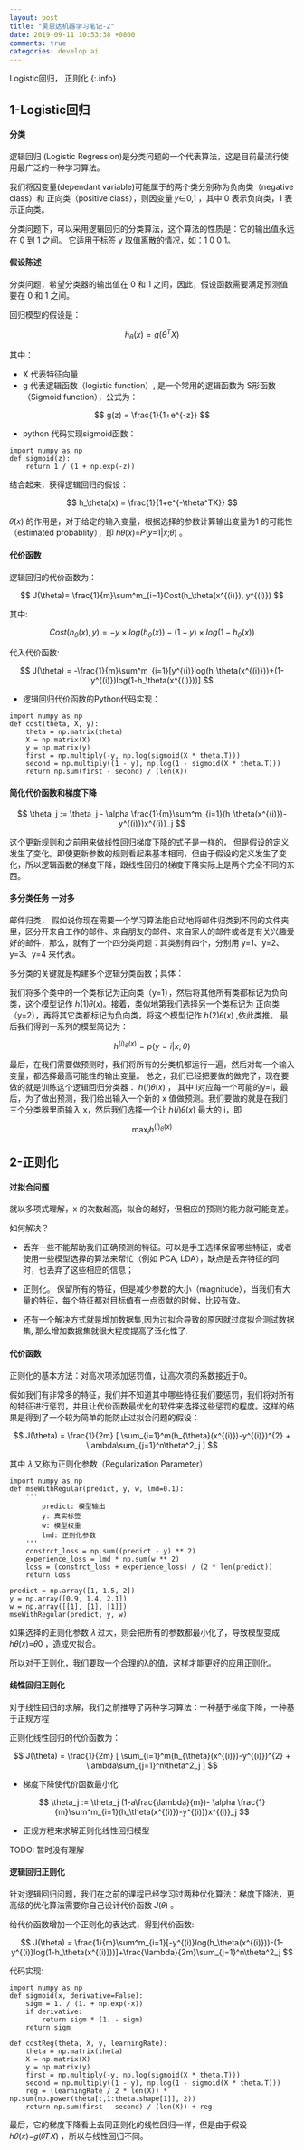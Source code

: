 ```yaml
---
layout: post
title: "吴恩达机器学习笔记-2"
date: 2019-09-11 10:53:38 +0800
comments: true
categories: develop ai
---
```


Logistic回归， 正则化
{:.info}

<!-- more -->


## 1-Logistic回归

#### 分类

逻辑回归 (Logistic Regression)是分类问题的一个代表算法，这是目前最流行使用最广泛的一种学习算法。

我们将因变量(dependant variable)可能属于的两个类分别称为负向类（negative class）和 正向类（positive class），则因变量  𝑦∈0,1 ，其中 0 表示负向类，1 表示正向类。

分类问题下，可以采用逻辑回归的分类算法，这个算法的性质是：它的输出值永远在 0 到 1 之间。 它适用于标签 y 取值离散的情况，如：1 0 0 1。

#### 假设陈述

分类问题，希望分类器的输出值在 0 和 1 之间，因此，假设函数需要满足预测值要在 0 和 1 之间。

回归模型的假设是：

$$
h_\theta(x)=g(\theta^TX)
$$

其中：
* X 代表特征向量
* g 代表逻辑函数（logistic function）, 是一个常用的逻辑函数为 S形函数（Sigmoid function），公式为：

$$
g(z) = \frac{1}{1+e^{-z}}
$$

* python 代码实现sigmoid函数：

```
import numpy as np
def sigmoid(z):
    return 1 / (1 + np.exp(-z))
```

结合起来，获得逻辑回归的假设：

$$
h_\theta(x) =  \frac{1}{1+e^{-\theta^TX}}
$$

𝜃(𝑥) 的作用是，对于给定的输入变量，根据选择的参数计算输出变量为1 的可能性 （estimated probablity），即  ℎ𝜃(𝑥)=𝑃(𝑦=1|𝑥;𝜃) 。


#### 代价函数

逻辑回归的代价函数为：

$$
J(\theta)= \frac{1}{m}\sum^m_{i=1}Cost(h_\theta(x^{(i)}), y^{(i)})
$$

其中:

$$
Cost(h_\theta(x), y)=-y\times{log(h_\theta(x))}-(1-y)\times{log(1-h_\theta(x))}
$$

代入代价函数:

$$
J(\theta) = -\frac{1}{m}\sum^m_{i=1}[y^{(i)}log(h_\theta(x^{(i)}))+(1-y^{(i)})log(1-h_\theta(x^{(i)}))]
$$

* 逻辑回归代价函数的Python代码实现：

```
import numpy as np
def cost(theta, X, y):
    theta = np.matrix(theta)
    X = np.matrix(X)
    y = np.matrix(y)
    first = np.multiply(-y, np.log(sigmoid(X * theta.T)))
    second = np.multiply((1 - y), np.log(1 - sigmoid(X * theta.T)))
    return np.sum(first - second) / (len(X))
```

#### 简化代价函数和梯度下降

$$
\theta_j := \theta_j - \alpha \frac{1}{m}\sum^m_{i=1}(h_\theta(x^{(i)})-y^{(i)})x^{(i)}_j
$$

这个更新规则和之前用来做线性回归梯度下降的式子是一样的， 但是假设的定义发生了变化。即使更新参数的规则看起来基本相同，但由于假设的定义发生了变化，所以逻辑函数的梯度下降，跟线性回归的梯度下降实际上是两个完全不同的东西。


#### 多分类任务 一对多

邮件归类， 假如说你现在需要一个学习算法能自动地将邮件归类到不同的文件夹里，区分开来自工作的邮件、来自朋友的邮件、来自家人的邮件或者是有关兴趣爱好的邮件，那么，就有了一个四分类问题：其类别有四个，分别用 y=1、y=2、y=3、y=4 来代表。

多分类的关键就是构建多个逻辑分类函数；具体：

我们将多个类中的一个类标记为正向类（y=1），然后将其他所有类都标记为负向类，这个模型记作 ℎ(1)𝜃(𝑥)。接着，类似地第我们选择另一个类标记为 正向类（y=2），再将其它类都标记为负向类，将这个模型记作  ℎ(2)𝜃(𝑥) ,依此类推。 最后我们得到一系列的模型简记为：

$$
h^{(i)_\theta(x)} = p(y=i|x;\theta)
$$

最后，在我们需要做预测时，我们将所有的分类机都运行一遍，然后对每一个输入变量，都选择最高可能性的输出变量。 总之，我们已经把要做的做完了，现在要做的就是训练这个逻辑回归分类器： ℎ(𝑖)𝜃(𝑥) ， 其中 i对应每一个可能的y=i，最后，为了做出预测，我们给出输入一个新的 x 值做预测。我们要做的就是在我们三个分类器里面输入 x，然后我们选择一个让  ℎ(𝑖)𝜃(𝑥) 最大的 i，即

$$
\max_ih^{(i)_\theta(x)}
$$

##  2-正则化

#### 过拟合问题

就以多项式理解，x 的次数越高，拟合的越好，但相应的预测的能力就可能变差。

如何解决？

* 丢弃一些不能帮助我们正确预测的特征。可以是手工选择保留哪些特征，或者使用一些模型选择的算法来帮忙（例如 PCA, LDA），缺点是丢弃特征的同时，也丢弃了这些相应的信息；

* 正则化。 保留所有的特征，但是减少参数的大小（magnitude），当我们有大量的特征，每个特征都对目标值有一点贡献的时候，比较有效。

* 还有一个解决方式就是增加数据集,因为过拟合导致的原因就过度拟合测试数据集, 那么增加数据集就很大程度提高了泛化性了.


#### 代价函数

正则化的基本方法：对高次项添加惩罚值，让高次项的系数接近于0。

假如我们有非常多的特征，我们并不知道其中哪些特征我们要惩罚，我们将对所有的特征进行惩罚，并且让代价函数最优化的软件来选择这些惩罚的程度。这样的结果是得到了一个较为简单的能防止过拟合问题的假设：

$$
J(\theta) = \frac{1}{2m} [ \sum_{i=1}^m(h_{\theta}(x^{(i)})-y^{(i)})^{2} + \lambda\sum_{j=1}^n\theta^2_j  ]
$$

其中 𝜆 又称为正则化参数（Regularization Parameter）


```
import numpy as np
def mseWithRegular(predict, y, w, lmd=0.1):
    '''
        predict: 模型输出
        y: 真实标签
        w: 模型权重
        lmd: 正则化参数
    '''
    constrct_loss = np.sum((predict - y) ** 2)
    experience_loss = lmd * np.sum(w ** 2)
    loss = (constrct_loss + experience_loss) / (2 * len(predict))
    return loss

predict = np.array([1, 1.5, 2])
y = np.array([0.9, 1.4, 2.1])
w = np.array([[1], [1], [1]])
mseWithRegular(predict, y, w)
```

如果选择的正则化参数 𝜆 过大，则会把所有的参数都最小化了，导致模型变成  ℎ𝜃(𝑥)=𝜃0 ，造成欠拟合。

所以对于正则化，我们要取一个合理的λ的值，这样才能更好的应用正则化。

#### 线性回归正则化
对于线性回归的求解，我们之前推导了两种学习算法：一种基于梯度下降，一种基于正规方程

正则化线性回归的代价函数为：

$$
J(\theta) = \frac{1}{2m} [ \sum_{i=1}^m(h_{\theta}(x^{(i)})-y^{(i)})^{2} + \lambda\sum_{j=1}^n\theta^2_j ]
$$

* 梯度下降使代价函数最小化

$$
\theta_j := \theta_j (1-a\frac{\lambda}{m})- \alpha \frac{1}{m}\sum^m_{i=1}(h_\theta(x^{(i)})-y^{(i)})x^{(i)}_j
$$


* 正规方程来求解正则化线性回归模型

TODO: 暂时没有理解

#### 逻辑回归正则化

针对逻辑回归问题，我们在之前的课程已经学习过两种优化算法：梯度下降法，更高级的优化算法需要你自己设计代价函数 𝐽(𝜃) 。

给代价函数增加一个正则化的表达式，得到代价函数:

$$
J(\theta) = \frac{1}{m}\sum^m_{i=1}[-y^{(i)}log(h_\theta(x^{(i)}))-(1-y^{(i)}log(1-h_\theta(x^{(i)}))]+\frac{\lambda}{2m}\sum_{j=1}^n\theta^2_j
$$

代码实现:

```
import numpy as np
def sigmoid(x, derivative=False):
    sigm = 1. / (1. + np.exp(-x))
    if derivative:
        return sigm * (1. - sigm)
    return sigm

def costReg(theta, X, y, learningRate):
    theta = np.matrix(theta)
    X = np.matrix(X)
    y = np.matrix(y)
    first = np.multiply(-y, np.log(sigmoid(X * theta.T)))
    second = np.multiply((1 - y), np.log(1 - sigmoid(X * theta.T)))
    reg = (learningRate / 2 * len(X)) * np.sum(np.power(theta[:,1:theta.shape[1]], 2))
    return np.sum(first - second) / (len(X)) + reg
```

最后，它的梯度下降看上去同正则化的线性回归一样，但是由于假设ℎ𝜃(𝑥)=𝑔(𝜃𝑇𝑋) ，所以与线性回归不同。
